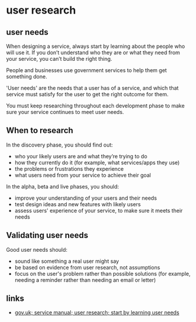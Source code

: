 # user research


## user needs

When designing a service, always start by learning about the people who will use it. If you don’t understand who they are or what they need from your service, you can’t build the right thing.

People and businesses use government services to help them get something done.

'User needs' are the needs that a user has of a service, and which that service must satisfy for the user to get the right outcome for them.

You must keep researching throughout each development phase to make sure your service continues to meet user needs.


## When to research

In the discovery phase, you should find out:
* who your likely users are and what they’re trying to do
* how they currently do it (for example, what services/apps they use)
* the problems or frustrations they experience
* what users need from your service to achieve their goal

In the alpha, beta and live phases, you should:
* improve your understanding of your users and their needs
* test design ideas and new features with likely users
* assess users' experience of your service, to make sure it meets their needs


## Validating user needs

Good user needs should:
* sound like something a real user might say
* be based on evidence from user research, not assumptions
* focus on the user's problem rather than possible solutions (for example, needing a reminder rather than needing an email or letter)


## links
* [gov.uk; service manual; user research; start by learning user needs](https://www.gov.uk/service-manual/user-research/start-by-learning-user-needs)

